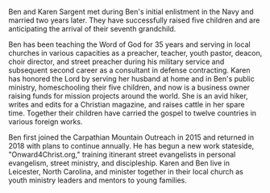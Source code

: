 Ben and Karen Sargent met during Ben's initial enlistment in the Navy and married two years later. They have successfully raised five children and are anticipating the arrival of their seventh grandchild.

Ben has been teaching the Word of God for 35 years and serving in local churches in various capacities as a preacher, teacher, youth pastor, deacon, choir director, and street preacher during his military service and subsequent second career as a consultant in defense contracting. Karen has honored the Lord by serving her husband at home and in Ben's public ministry, homeschooling their five children, and now is a business owner raising funds for mission projects around the world. She is an avid hiker, writes and edits for a Christian magazine, and raises cattle in her spare time. Together their children have carried the gospel to twelve countries in various foreign works.

Ben first joined the Carpathian Mountain Outreach in 2015 and returned in 2018 with plans to continue annually. He has begun a new work stateside, "Onward4Christ.org," training itinerant street evangelists in personal evangelism, street ministry, and discipleship. Karen and Ben live in Leicester, North Carolina, and minister together in their local church as youth ministry leaders and mentors to young families.
